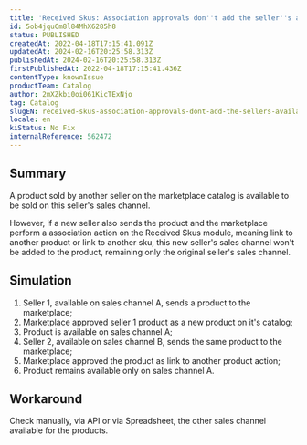```yaml
---
title: 'Received Skus: Association approvals don''t add the seller''s available sales channel on the product when the sku is sold by more than 1 seller'
id: 5ob4jquCm8l84MhX6285h8
status: PUBLISHED
createdAt: 2022-04-18T17:15:41.091Z
updatedAt: 2024-02-16T20:25:58.313Z
publishedAt: 2024-02-16T20:25:58.313Z
firstPublishedAt: 2022-04-18T17:15:41.436Z
contentType: knownIssue
productTeam: Catalog
author: 2mXZkbi0oi061KicTExNjo
tag: Catalog
slugEN: received-skus-association-approvals-dont-add-the-sellers-available-sales-channel-on-the-product-when-the-sku-is-sold-by-more-than-1-seller
locale: en
kiStatus: No Fix
internalReference: 562472
---
```


## Summary


A product sold by another seller on the marketplace catalog is available to be sold on this seller's sales channel.

However, if a new seller also sends the product and the marketplace perform a association action on the Received Skus module, meaning link to another product or link to another sku, this new seller's sales channel won't be added to the product, remaining only the original seller's sales channel.


##

## Simulation



1. Seller 1, available on sales channel A, sends a product to the marketplace;
2. Marketplace approved seller 1 product as a new product on it's catalog;
3. Product is available on sales channel A;
4. Seller 2, available on sales channel B, sends the same product to the marketplace;
5. Marketplace approved the product as link to another product action;
6. Product remains available only on sales channel A.


##

## Workaround


Check manually, via API or via Spreadsheet, the other sales channel available for the products.






